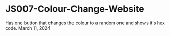 # JS007-Colour-Change-Website
Has one button that changes the colour to a random one and shows it's hex code. March ‎11, ‎2024
